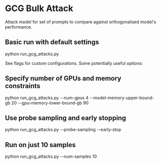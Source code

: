 # GCG Bulk Attack

Attack model for set of prompts to compare against orthogonalised model's performance.

## Basic run with default settings
python run_gcg_attacks.py

See flags for custom configurations. Some potentially useful options:

## Specify number of GPUs and memory constraints
python run_gcg_attacks.py --num-gpus 4 --model-memory-upper-bound-gb 20 --gpu-memory-lower-bound-gb 90

## Use probe sampling and early stopping
python run_gcg_attacks.py --probe-sampling --early-stop

## Run on just 10 samples
python run_gcg_attacks.py --num-samples 10